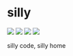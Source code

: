 # silly
![](https://img.shields.io/badge/%E8%AE%B0%E5%BF%86%E9%87%8C%E9%9D%A2-silly-orange.svg)   ![](https://img.shields.io/github/watchers/jiyilimian/silly.svg)  ![](https://img.shields.io/github/stars/jiyilimian/silly.svg)  ![](https://img.shields.io/github/forks/jiyilimian/silly.svg)

silly code, silly home
